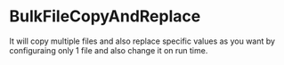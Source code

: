 # BulkFileCopyAndReplace

It will copy multiple files and also replace specific values as you want by configuraing only 1 file and also change it on run time.

